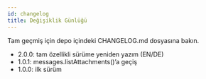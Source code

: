 ```yaml
---
id: changelog
title: Değişiklik Günlüğü
---
```


Tam geçmiş için depo içindeki CHANGELOG.md dosyasına bakın.

- 2.0.0: tam özellikli sürüme yeniden yazım (EN/DE)
- 1.0.1: messages.listAttachments()’a geçiş
- 1.0.0: ilk sürüm
